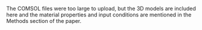 The COMSOL files were too large to upload, but the 3D models are included here and the material properties and input conditions are mentioned in the Methods section of the paper.
